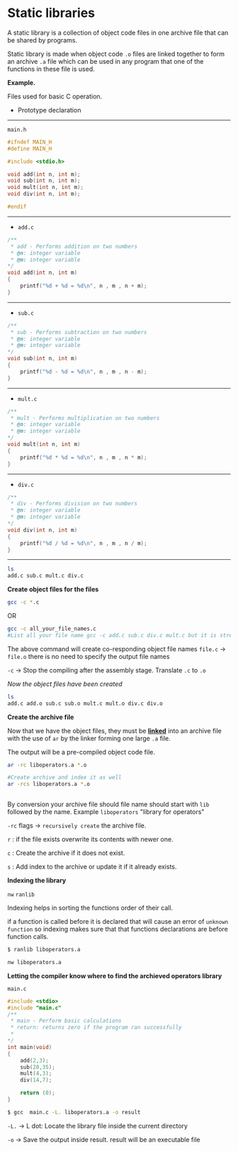 # Static libraries

A static library is a collection of object code files in one archive file that can be shared by programs.

Static library is made when object code ``.o`` files are linked together to form an archive ``.a`` file which can be used in any program that one of the functions in these file is used.

**Example.** 

Files used for basic C operation.

- Prototype declaration

<hr>

```main.h```

```h
#ifndef MAIN_H
#define MAIN_H

#include <stdio.h>

void add(int n, int m);
void sub(int n, int m);
void mult(int n, int m);
void div(int n, int m);

#endif
```
<hr>

- ``add.c``

```C
/**
 * add - Performs addition on two numbers
 * @n: integer variable
 * @m: integer variable
*/
void add(int n, int m)
{
	printf("%d + %d = %d\n", n , m , n + m);	
}
```

<hr>

- ``sub.c``

```C
/**
 * sub - Performs subtraction on two numbers
 * @n: integer variable
 * @m: integer variable
*/
void sub(int n, int m)
{
	printf("%d - %d = %d\n", n , m , n - m);	
}
```

<hr>


- ``mult.c``

```C
/**
 * mult - Performs multiplication on two numbers
 * @n: integer variable
 * @m: integer variable
*/
void mult(int n, int m)
{
	printf("%d * %d = %d\n", n , m , n * m);	
}
```

<hr>

- ``div.c``

```C
/**
 * div - Performs division on two numbers
 * @n: integer variable
 * @m: integer variable
*/
void div(int n, int m)
{
	printf("%d / %d = %d\n", n , m , n / m);	
}
```

<hr>

```sh
ls
add.c sub.c mult.c div.c
```

**Create object files for the files**

```sh
gcc -c *.c
```

OR

```sh
gcc -c all_your_file_names.c
#List all your file name gcc -c add.c sub.c div.c mult.c but it is stressful
```
The above command will create co-responding object file names ``file.c`` -> ``file.o`` there is no need to specify the output file names

``-c`` -> Stop the compiling after the assembly stage. Translate ``.c`` to ``.o``


*Now the object files have been created*

```sh
ls 
add.c add.o sub.c sub.o mult.c mult.o div.c div.o
```
**Create the archive file**

Now that we have the object files, they must be <b><ins>linked</ins></b> into an archive file with the use of ``ar`` by the linker forming one large ``.a`` file.


The output will be a pre-compiled object code file.

```sh
ar -rc liboperators.a *.o
```

```sh
#Create archive and index it as well
ar -rcs liboperators.a *.o
 
```


By conversion your archive file should file name should start with `lib` followed by the name. Example ```liboperators``` "library for operators"

``-rc`` flags -> ``recursively create`` the archive file.

``r`` : if the file exists overwrite its contents with newer one.

``c`` : Create the archive if it does not exist.

``s`` : Add index to the archive or update it if it already exists.

**Indexing the library**

``nw``
``ranlib``

Indexing helps in sorting the functions order of their call.

if a function is called before it is declared that will cause an error of ```unknown function``` so indexing makes sure that that functions declarations are before function calls.

```sh
$ ranlib liboperators.a
```

```sh
nw liboperators.a
```

**Letting the compiler know where to find the archieved operators library**

```main.c```

```c
#include <stdio>
#include "main.c"
/**
 * main - Perform basic calculations
 * return: returns zero if the program ran successfully
 *
*/
int main(void)
{
	add(2,3);
	sub(20,35);
	mult(4,3);
	div(14,7);

	return (0);
}
```

```sh
$ gcc  main.c -L. liboperators.a -o result 
```

``-L.`` -> L dot: Locate the library file inside the current directory

``-o`` -> Save the output inside result. result will be an executable file 
